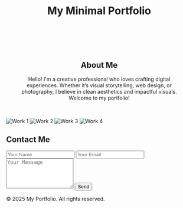 <body>
  <header>
    <h1>My Minimal Portfolio</h1>
  </header>

  <section class="about" style="padding: 2rem; max-width: 800px; margin: auto; text-align: center;">
    <h2>About Me</h2>
    <p>
      Hello! I'm a creative professional who loves crafting digital experiences. Whether it’s visual storytelling, web design, or photography, I believe in clean aesthetics and impactful visuals. Welcome to my portfolio!
    </p>
  </section>

  <section class="gallery">
    <img src="https://via.placeholder.com/400x300" alt="Work 1">
    <img src="https://via.placeholder.com/400x300" alt="Work 2">
    <img src="https://via.placeholder.com/400x300" alt="Work 3">
    <img src="https://via.placeholder.com/400x300" alt="Work 4">
  </section>

  <section class="contact">
    <h2>Contact Me</h2>
    <form action="#" method="POST">
      <input type="text" name="name" placeholder="Your Name" required>
      <input type="email" name="email" placeholder="Your Email" required>
      <textarea name="message" rows="5" placeholder="Your Message" required></textarea>
      <button type="submit">Send</button>
    </form>
  </section>

  <footer>
    &copy; 2025 My Portfolio. All rights reserved.
  </footer>
</body>
